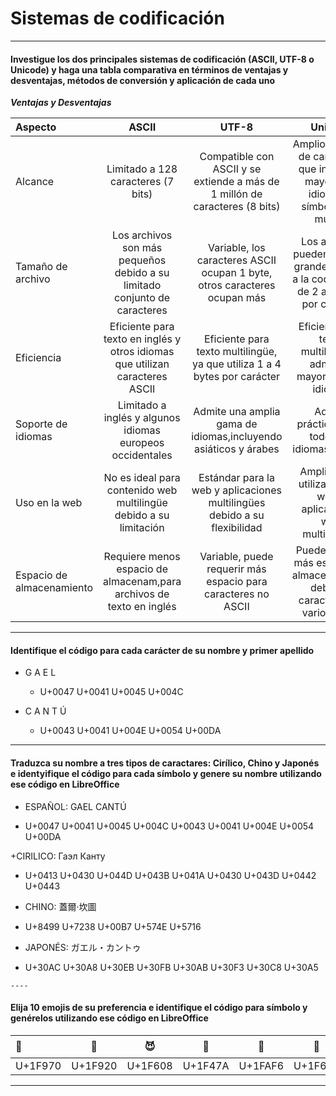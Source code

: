 # Sistemas de codificación

----

#### Investigue los dos principales sistemas de codificación (ASCII, UTF-8 o Unicode) y haga una tabla comparativa en términos de ventajas y desventajas, métodos de conversión y aplicación de cada uno

***Ventajas y Desventajas***

| Aspecto | ASCII | UTF-8 | Unicode |
| :------------ |:---------------:| :---------------:| :-----:|
| Alcance        | Limitado a 128 caracteres (7 bits) | Compatible con ASCII y se extiende a más de 1 millón de caracteres (8 bits) | Amplio conjunto de caracteres que incluye la mayoría de idiomas y símbolos del mundo |
| Tamaño de archivo | Los archivos son más pequeños debido a su limitado conjunto de caracteres | Variable, los caracteres ASCII ocupan 1 byte, otros caracteres ocupan más | Los archivos pueden ser más grandes debido a la codificación de 2 a 4 bytes por carácter |
| Eficiencia  | Eficiente para texto en inglés y otros idiomas que utilizan caracteres ASCII | Eficiente para texto multilingüe, ya que utiliza 1 a 4 bytes por carácter | Eficiente para texto multilingüe y admite la mayoría de los idiomas |
| Soporte de idiomas  | Limitado a inglés y algunos idiomas europeos occidentales | Admite una amplia gama de idiomas,incluyendo asiáticos y árabes | Admite prácticamente todos los idiomas escritos |
| Uso en la web  | No es ideal para contenido web multilingüe debido a su limitación | Estándar para la web y aplicaciones multilingües debido a su flexibilidad | Ampliamente utilizado en la web y aplicaciones web multilingües |
| Espacio de almacenamiento  | Requiere menos espacio de almacenam,para archivos de texto en inglés | Variable, puede requerir más espacio para caracteres no ASCII | Puede requerir más espacio de almacenamiento debido a caracteres de varios bytes |

----

#### Identifique el código para cada carácter de su nombre y primer apellido

+ G A E L

  + U+0047 U+0041 U+0045 U+004C

+ C A N T Ú
  + U+0043 U+0041 U+004E U+0054 U+00DA

----

 #### Traduzca su nombre a tres tipos de caractares: Cirílico, Chino y Japonés e identyifique el código para cada símbolo y genere su nombre utilizando ese código en LibreOffice

 + ESPAÑOL: GAEL CANTÚ

  + U+0047 U+0041 U+0045 U+004C U+0043 U+0041 U+004E U+0054 U+00DA

  +CIRILICO: Гаэл Канту

  + U+0413 U+0430 U+044D U+043B U+041A U+0430 U+043D U+0442 U+0443

  + CHINO: 蓋爾·坎圖
  
  + U+8499 U+7238 U+00B7 U+574E U+5716

  + JAPONÉS: ガエル・カントゥ

  +  U+30AC U+30A8 U+30EB U+30FB U+30AB U+30F3 U+30C8 U+30A5

    ----

#### Elija 10 emojis de su preferencia e identifique el código para símbolo y genérelos utilizando ese código en LibreOffice


| 🥰 | 🤠 | 😈 | 👺 | 🫶 | 🚴 | 🦩 | 🌻 | 🏎 | ⚓ | 
| :------------ |:--------:| :---------:| :-----:| :-----:| :-----:| :-----:| :-----:| :-----:| :-----:|
| U+1F970 | U+1F920 | U+1F608 | U+1F47A | U+1FAF6 | U+1F6B4 | U+1F9A9 | U+1F33B | U+1F3CE | U+2693 |

----
